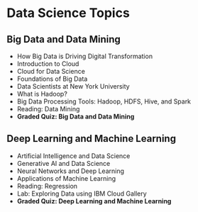 # Data Science Topics

## Big Data and Data Mining
- How Big Data is Driving Digital Transformation
- Introduction to Cloud
- Cloud for Data Science
- Foundations of Big Data
- Data Scientists at New York University
- What is Hadoop?
- Big Data Processing Tools: Hadoop, HDFS, Hive, and Spark
- Reading: Data Mining
- **Graded Quiz: Big Data and Data Mining**

## Deep Learning and Machine Learning
- Artificial Intelligence and Data Science
- Generative AI and Data Science
- Neural Networks and Deep Learning
- Applications of Machine Learning
- Reading: Regression
- Lab: Exploring Data using IBM Cloud Gallery
- **Graded Quiz: Deep Learning and Machine Learning**
